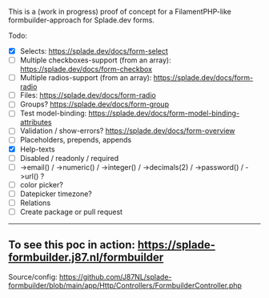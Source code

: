 This is a (work in progress) proof of concept for a FilamentPHP-like formbuilder-approach for Splade.dev forms.

Todo:
- [x] Selects: https://splade.dev/docs/form-select
- [ ] Multiple checkboxes-support (from an array): https://splade.dev/docs/form-checkbox
- [ ] Multiple radios-support (from an array): https://splade.dev/docs/form-radio
- [ ] Files: https://splade.dev/docs/form-radio
- [ ] Groups? https://splade.dev/docs/form-group
- [ ] Test model-binding: https://splade.dev/docs/form-model-binding-attributes
- [ ] Validation / show-errors? https://splade.dev/docs/form-overview
- [ ] Placeholders, prepends, appends
- [x] Help-texts
- [ ] Disabled / readonly / required
- [ ] ->email() / ->numeric() / ->integer() / ->decimals(2) / ->password() / ->url() ?
- [ ] color picker?
- [ ] Datepicker timezone?
- [ ] Relations
- [ ] Create package or pull request

___

## To see this poc in action: https://splade-formbuilder.j87.nl/formbuilder
Source/config: https://github.com/J87NL/splade-formbuilder/blob/main/app/Http/Controllers/FormbuilderController.php
